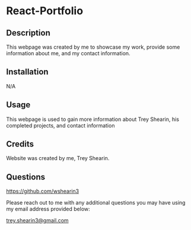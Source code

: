 # React-Portfolio

## Description

This webpage was  created by me to showcase my work, provide some information about me, and my contact information.

## Installation

N/A

## Usage

This webpage is used to gain more information about Trey Shearin, his completed projects, and contact information

## Credits

Website was created by me, Trey Shearin.

 ## Questions
 
 https://github.com/wshearin3

 Please reach out to me with any additional questions you may have using my email address provided below:

 trey.shearin3@gmail.com
